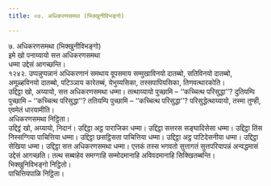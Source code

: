 ```yaml
---
title: ०७. अधिकरणसमथा (भिक्खुनीविभङ्गो)

---
```

७. अधिकरणसमथा (भिक्खुनीविभङ्गो)  
इमे खो पनाय्यायो सत्त अधिकरणसमथा  
धम्मा उद्देसं आगच्छन्ति।  
१२४२. उप्पन्नुप्पन्नानं अधिकरणानं समथाय वूपसमाय सम्मुखाविनयो दातब्बो, सतिविनयो दातब्बो, अमूळ्हविनयो दातब्बो, पटिञ्ञाय कारेतब्बं, येभुय्यसिका, तस्सपापियसिका, तिणवत्थारकोति।  
उद्दिट्ठा खो, अय्यायो, सत्त अधिकरणसमथा धम्मा। तत्थाय्यायो पुच्छामि – ‘‘कच्चित्थ परिसुद्धा’’? दुतियम्पि पुच्छामि – ‘‘कच्चित्थ परिसुद्धा’’? ततियम्पि पुच्छामि – ‘‘कच्चित्थ परिसुद्धा’’? परिसुद्धेत्थाय्यायो, तस्मा तुण्ही, एवमेतं धारयामीति।  
अधिकरणसमथा निट्ठिता।  
उद्दिट्ठं खो, अय्यायो, निदानं। उद्दिट्ठा अट्ठ पाराजिका धम्मा। उद्दिट्ठा सत्तरस सङ्घादिसेसा धम्मा। उद्दिट्ठा तिंस निस्सग्गिया पाचित्तिया धम्मा। उद्दिट्ठा छसट्ठिसता पाचित्तिया धम्मा। उद्दिट्ठा अट्ठ पाटिदेसनीया धम्मा। उद्दिट्ठा सेखिया धम्मा। उद्दिट्ठा सत्त अधिकरणसमथा धम्मा। एत्तकं तस्स भगवतो सुत्तागतं सुत्तपरियापन्नं अन्वद्धमासं उद्देसं आगच्छति। तत्थ सब्बाहेव समग्गाहि सम्मोदमानाहि अविवदमानाहि सिक्खितब्बन्ति।  
भिक्खुनिविभङ्गो निट्ठितो।  
पाचित्तियपाळि निट्ठिता।  
